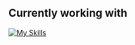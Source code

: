 ## Currently working with
[![My Skills](https://skillicons.dev/icons?i=python,fastapi,postgres,redis,docker,nginx,linux)](https://www.linkedin.com/in/oleksandr-brusyltsev)

